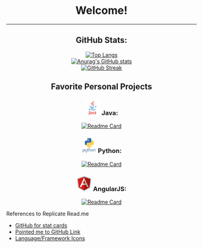 

<!--
### Hi there 👋
**smaggio123/smaggio123** is a ✨ _special_ ✨ repository because its `README.md` (this file) appears on your GitHub profile.

Here are some ideas to get you started:

- 🔭 I’m currently working on ...
- 🌱 I’m currently learning ...
- 👯 I’m looking to collaborate on ...
- 🤔 I’m looking for help with ...
- 💬 Ask me about ...
- 📫 How to reach me: ...
- 😄 Pronouns: ...
- ⚡ Fun fact: ...
-->
<!--### :fire: MyStats :-->
<div align="center">
<h1>Welcome!</h1>
<hr/>
<h2>GitHub Stats:</h2>

[![Top Langs](https://github-readme-stats.vercel.app/api/top-langs/?username=smaggio123&layout=compact&theme=vision-friendly-dark)](https://github.com/anuraghazra/github-readme-stats)
<br/>
[![Anurag's GitHub stats](https://github-readme-stats.vercel.app/api?username=smaggio123&count_private=false&theme=radical)](https://github.com/smaggio123/github-readme-stats)
<br/>
[![GitHub Streak](http://github-readme-streak-stats.herokuapp.com?user=smaggio123&theme=dark&background=000000)](https://git.io/streak-stats)

<h2>Favorite Personal Projects</h2>
<h3><img src="https://github.com/devicons/devicon/blob/master/icons/java/java-original-wordmark.svg" title="Java" alt="Java" width="40" height="40"/>&nbsp;Java:</h3>

[![Readme Card](https://github-readme-stats.vercel.app/api/pin/?username=smaggio123&repo=Network-Info-To-XML)](https://github.com/smaggio123/Network-Info-To-XML)

<h3><img src="https://github.com/devicons/devicon/blob/master/icons/python/python-original-wordmark.svg" title="Python"  alt="Python" width="40" height="40"/>&nbsp;Python:</h3>

[![Readme Card](https://github-readme-stats.vercel.app/api/pin/?username=smaggio123&repo=tkinterNotepadGUIwithWebscrapingDefinitions)](https://github.com/smaggio123/tkinterNotepadGUIwithWebscrapingDefinitions)

<h3><img src="https://github.com/devicons/devicon/blob/master/icons/angularjs/angularjs-original.svg" title="Angular"  alt="Angular" width="40" height="40"/>&nbsp;AngularJS:</h3>

[![Readme Card](https://github-readme-stats.vercel.app/api/pin/?username=smaggio123&repo=Mastermind-Angular)](https://github.com/smaggio123/Mastermind-Angular)

<div align="left">
<p>References to Replicate Read.me</p>
<ul>
<li><a href="https://github.com/anuraghazra/github-readme-stats" target="_blank">GitHub for stat cards</a></li>
<li><a href="https://towardsdatascience.com/build-a-stunning-readme-for-your-github-profile-9b80434fe5d7">Pointed me to GitHub Link</a></li>
<li><a href="https://www.sitepoint.com/github-profile-readme/" target="_blank">Language/Framework Icons</a></li>
</ul>
</div>
</div>
